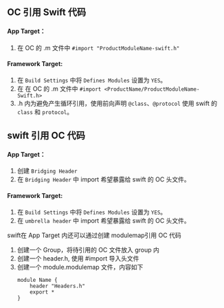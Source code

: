 ## OC 引用 Swift 代码
#### __App Target__：
1. 在 OC 的 .m 文件中 `#import "ProductModuleName-swift.h"`
#### __Framework Target__:
1. 在 `Build Settings` 中将 `Defines Modules` 设置为 `YES`。
2. 在 在 OC 的 .m 文件中 `#import <ProductName/ProductModuleName-Swift.h>`
3. .h 内为避免产生循环引用，使用前向声明 `@class`、`@protocol` 使用 swift 的 `class` 和 `protocol`。

## swift 引用 OC 代码
#### __App Target__：
1. 创建 `Bridging Header`
2. 在 `Bridging Header` 中 import 希望暴露给 swift 的 OC 头文件。

#### __Framework Target__:
1. 在 `Build Settings` 中将 `Defines Modules` 设置为 `YES`。
2. 在 `umbrella header` 中 import 希望暴露给 swift 的 OC 头文件。


swift在 App Target 内还可以通过创建 modulemap引用 OC 代码

1. 创建一个 Group，将待引用的 OC 文件放入 group 内
2. 创建一个 header.h, 使用 #import 导入头文件
3. 创建一个 module.modulemap 文件，内容如下
    ```
    module Name {
        header "Headers.h"
        export *
    }
    ```